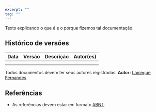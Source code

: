 ```yaml
---
excerpt: ""
tag: ""
---
```


Texto explicando o que é e o porque fizemos tal documentação.

## Histórico de versões

| Data | Versão | Descrição | Autor(es) |
| :--: | :----: | :-------: | :-------: |
|      |        |           |           |
|      |        |           |           |

Todos documentos devem ter seus autores registrados.
**Autor:** [Lameque Fernandes](https://github.com/LamequeFernandes).

## Referências

- As referências devem estar em formato [ABNT](https://github.com/LamequeFernandes).




